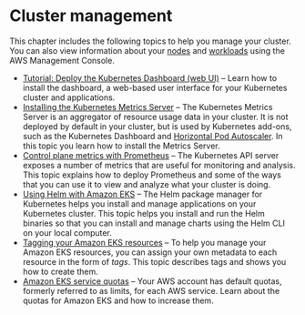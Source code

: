 # Cluster management<a name="eks-managing"></a>

This chapter includes the following topics to help you manage your cluster\. You can also view information about your [nodes](view-nodes.md) and [workloads](eks-workloads.md) using the AWS Management Console\.
+ [Tutorial: Deploy the Kubernetes Dashboard \(web UI\)](dashboard-tutorial.md) – Learn how to install the dashboard, a web\-based user interface for your Kubernetes cluster and applications\.
+ [Installing the Kubernetes Metrics Server](metrics-server.md) – The Kubernetes Metrics Server is an aggregator of resource usage data in your cluster\. It is not deployed by default in your cluster, but is used by Kubernetes add\-ons, such as the Kubernetes Dashboard and [Horizontal Pod Autoscaler](horizontal-pod-autoscaler.md)\. In this topic you learn how to install the Metrics Server\.
+ [Control plane metrics with Prometheus](prometheus.md) – The Kubernetes API server exposes a number of metrics that are useful for monitoring and analysis\. This topic explains how to deploy Prometheus and some of the ways that you can use it to view and analyze what your cluster is doing\. 
+ [Using Helm with Amazon EKS](helm.md) – The Helm package manager for Kubernetes helps you install and manage applications on your Kubernetes cluster\. This topic helps you install and run the Helm binaries so that you can install and manage charts using the Helm CLI on your local computer\. 
+ [Tagging your Amazon EKS resources](eks-using-tags.md) – To help you manage your Amazon EKS resources, you can assign your own metadata to each resource in the form of *tags*\. This topic describes tags and shows you how to create them\. 
+ [Amazon EKS service quotas](service-quotas.md) – Your AWS account has default quotas, formerly referred to as limits, for each AWS service\. Learn about the quotas for Amazon EKS and how to increase them\.